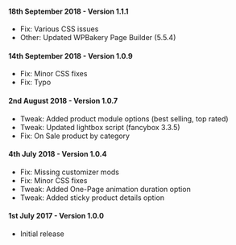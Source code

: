 #### 18th September 2018 - Version 1.1.1

* Fix: Various CSS issues
* Other: Updated WPBakery Page Builder (5.5.4)

#### 14th September 2018 - Version 1.0.9

* Fix: Minor CSS fixes
* Fix: Typo

#### 2nd August 2018 - Version 1.0.7

* Tweak: Added product module options (best selling, top rated)
* Tweak: Updated lightbox script (fancybox 3.3.5)
* Fix: On Sale product by category

#### 4th July 2018 - Version 1.0.4

* Fix: Missing customizer mods
* Fix: Minor CSS fixes
* Tweak: Added One-Page animation duration option
* Tweak: Added sticky product details option

#### 1st July 2017 - Version 1.0.0

* Initial release
